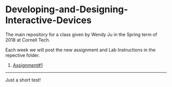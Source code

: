 # Developing-and-Designing-Interactive-Devices
The main repository for a class given by Wendy Ju in the Spring term of 2018 at Cornell Tech.

Each week we will post the new assignment and Lab Instructions in the repective folder.

1. [Assignment#1](https://github.com/FAR-Lab/Developing-and-Designing-Interactive-Devices/tree/master/Assignment%231)


---
Just a short test!
